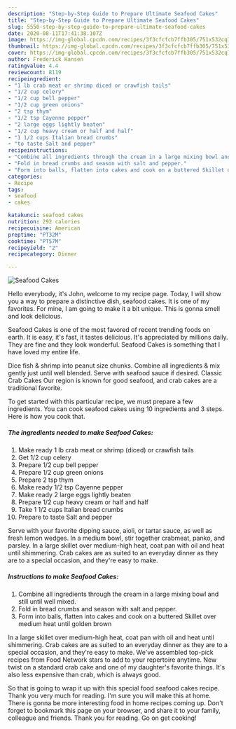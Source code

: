 ```yaml
---
description: "Step-by-Step Guide to Prepare Ultimate Seafood Cakes"
title: "Step-by-Step Guide to Prepare Ultimate Seafood Cakes"
slug: 5550-step-by-step-guide-to-prepare-ultimate-seafood-cakes
date: 2020-08-11T17:41:38.107Z
image: https://img-global.cpcdn.com/recipes/3f3cfcfcb7ffb305/751x532cq70/seafood-cakes-recipe-main-photo.jpg
thumbnail: https://img-global.cpcdn.com/recipes/3f3cfcfcb7ffb305/751x532cq70/seafood-cakes-recipe-main-photo.jpg
cover: https://img-global.cpcdn.com/recipes/3f3cfcfcb7ffb305/751x532cq70/seafood-cakes-recipe-main-photo.jpg
author: Frederick Hansen
ratingvalue: 4.4
reviewcount: 8119
recipeingredient:
- "1 lb crab meat or shrimp diced or crawfish tails"
- "1/2 cup celery"
- "1/2 cup bell pepper"
- "1/2 cup green onions"
- "2 tsp thym"
- "1/2 tsp Cayenne pepper"
- "2 large eggs lightly beaten"
- "1/2 cup heavy cream or half and half"
- "1 1/2 cups Italian bread crumbs"
- "to taste Salt and pepper"
recipeinstructions:
- "Combine all ingredients through the cream in a large mixing bowl and still until well mixed."
- "Fold in bread crumbs and season with salt and pepper."
- "Form into balls, flatten into cakes and cook on a buttered Skillet over medium heat until golden brown"
categories:
- Recipe
tags:
- seafood
- cakes

katakunci: seafood cakes 
nutrition: 292 calories
recipecuisine: American
preptime: "PT32M"
cooktime: "PT57M"
recipeyield: "2"
recipecategory: Dinner

---
```



![Seafood Cakes](https://img-global.cpcdn.com/recipes/3f3cfcfcb7ffb305/751x532cq70/seafood-cakes-recipe-main-photo.jpg)

Hello everybody, it's John, welcome to my recipe page. Today, I will show you a way to prepare a distinctive dish, seafood cakes. It is one of my favorites. For mine, I am going to make it a bit unique. This is gonna smell and look delicious.

Seafood Cakes is one of the most favored of recent trending foods on earth. It is easy, it's fast, it tastes delicious. It's appreciated by millions daily. They are fine and they look wonderful. Seafood Cakes is something that I have loved my entire life.

Dice fish &amp; shrimp into peanut size chunks. Combine all ingredients &amp; mix gently just until well blended. Serve with seafood sauce if desired. Classic Crab Cakes Our region is known for good seafood, and crab cakes are a traditional favorite.


To get started with this particular recipe, we must prepare a few ingredients. You can cook seafood cakes using 10 ingredients and 3 steps. Here is how you cook that.

<!--inarticleads1-->

##### The ingredients needed to make Seafood Cakes:

1. Make ready 1 lb crab meat or shrimp (diced) or crawfish tails
1. Get 1/2 cup celery
1. Prepare 1/2 cup bell pepper
1. Prepare 1/2 cup green onions
1. Prepare 2 tsp thym
1. Make ready 1/2 tsp Cayenne pepper
1. Make ready 2 large eggs lightly beaten
1. Prepare 1/2 cup heavy cream or half and half
1. Take 1 1/2 cups Italian bread crumbs
1. Prepare to taste Salt and pepper


Serve with your favorite dipping sauce, aioli, or tartar sauce, as well as fresh lemon wedges. In a medium bowl, stir together crabmeat, panko, and parsley. In a large skillet over medium-high heat, coat pan with oil and heat until shimmering. Crab cakes are as suited to an everyday dinner as they are to a special occasion, and they&#39;re easy to make. 

<!--inarticleads2-->

##### Instructions to make Seafood Cakes:

1. Combine all ingredients through the cream in a large mixing bowl and still until well mixed.
1. Fold in bread crumbs and season with salt and pepper.
1. Form into balls, flatten into cakes and cook on a buttered Skillet over medium heat until golden brown


In a large skillet over medium-high heat, coat pan with oil and heat until shimmering. Crab cakes are as suited to an everyday dinner as they are to a special occasion, and they&#39;re easy to make. We&#39;ve assembled top-pick recipes from Food Network stars to add to your repertoire anytime. New twist on a standard crab cake and one of my daughter&#39;s favorite things. It&#39;s also less expensive than crab, which is always good. 

So that is going to wrap it up with this special food seafood cakes recipe. Thank you very much for reading. I'm sure you will make this at home. There is gonna be more interesting food in home recipes coming up. Don't forget to bookmark this page on your browser, and share it to your family, colleague and friends. Thank you for reading. Go on get cooking!
